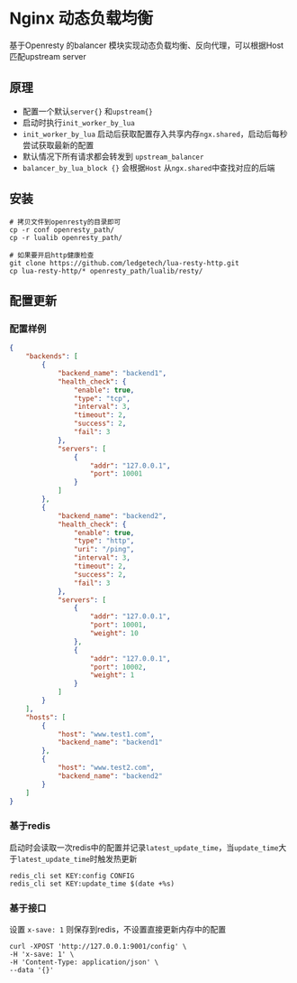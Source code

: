 # Nginx 动态负载均衡

基于Openresty 的balancer 模块实现动态负载均衡、反向代理，可以根据Host 匹配upstream server

## 原理

- 配置一个默认`server{}` 和`upstream{}`
- 启动时执行`init_worker_by_lua`
- `init_worker_by_lua` 启动后获取配置存入共享内存`ngx.shared`，启动后每秒尝试获取最新的配置
- 默认情况下所有请求都会转发到 `upstream_balancer`
- `balancer_by_lua_block {}` 会根据`Host` 从`ngx.shared`中查找对应的后端

## 安装

```shell
# 拷贝文件到openresty的目录即可
cp -r conf openresty_path/
cp -r lualib openresty_path/

# 如果要开启http健康检查
git clone https://github.com/ledgetech/lua-resty-http.git
cp lua-resty-http/* openresty_path/lualib/resty/
```

## 配置更新

### 配置样例

```json
{
    "backends": [
        {
            "backend_name": "backend1",
            "health_check": {
                "enable": true,
                "type": "tcp",
                "interval": 3,
                "timeout": 2,
                "success": 2,
                "fail": 3
            },
            "servers": [
                {
                    "addr": "127.0.0.1",
                    "port": 10001
                }
            ]
        },
        {
            "backend_name": "backend2",
            "health_check": {
                "enable": true,
                "type": "http",
                "uri": "/ping",
                "interval": 3,
                "timeout": 2,
                "success": 2,
                "fail": 3
            },
            "servers": [
                {
                    "addr": "127.0.0.1",
                    "port": 10001,
                    "weight": 10
                },
                {
                    "addr": "127.0.0.1",
                    "port": 10002,
                    "weight": 1
                }
            ]
        }
    ],
    "hosts": [
        {
            "host": "www.test1.com",
            "backend_name": "backend1"
        },
        {
            "host": "www.test2.com",
            "backend_name": "backend2"
        }
    ]
}
```

### 基于redis

启动时会读取一次redis中的配置并记录`latest_update_time`，当`update_time`大于`latest_update_time`时触发热更新

```shell
redis_cli set KEY:config CONFIG
redis_cli set KEY:update_time $(date +%s)
```

### 基于接口

设置 `x-save: 1` 则保存到redis，不设置直接更新内存中的配置

```shell
curl -XPOST 'http://127.0.0.1:9001/config' \
-H 'x-save: 1' \
-H 'Content-Type: application/json' \
--data '{}'
```
